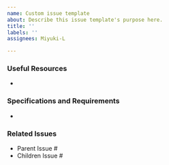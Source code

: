 ```yaml
---
name: Custom issue template
about: Describe this issue template's purpose here.
title: ''
labels: ''
assignees: Miyuki-L

---
```


### Useful Resources
- 
### Specifications and Requirements
- 
### Related Issues
- Parent Issue #
- Children Issue #
